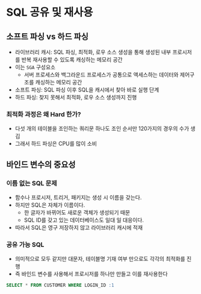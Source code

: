 # SQL 공유 및 재사용

## 소프트 파싱 vs 하드 파싱

- 라이브러리 캐시: SQL 파싱, 최적화, 로우 소스 생성을 통해 생성된 내부 프로시저를 반복 재사용할 수 있도록 캐싱하는 메모리 공간
- 이는 `SGA` 구성요소
    - 서버 프로세스와 백그라운드 프로세스가 공통으로 액세스하는 데이터와 제어구조를 캐싱하는 메모리 공간
- 소프트 파싱: SQL 파싱 이후 SQL을 캐시에서 찾아 바로 실행 단계
- 하드 파싱: 찾지 못해서 최적화, 로우 소스 생성까지 진행

### 최적화 과정은 왜 Hard 한가?

- 다섯 개의 테이블을 조인하는 쿼리문 하나도 조인 순서만 120가지의 경우의 수가 생김
- 그래서 하드 파싱은 CPU를 많이 소비

## 바인드 변수의 중요성

### 이름 없는 SQL 문제

- 함수나 프로시저, 트리거, 패키지는 생성 시 이름을 갖는다.
- 하지만 SQL은 자체가 이름이다.
    - 한 글자가 바뀌어도 새로운 객체가 생성되기 때문
    - SQL ID를 갖고 있는 데이터베이스도 일대 일 대응이다.
- 따라서 SQL은 영구 저장하지 않고 라이브러리 캐시에 적재

### 공유 가능 SQL

- 의미적으로 모두 같지만 대문자, 테이블명 기재 여부 만으로도 각각의 최적화를 진행
- 즉 바인드 변수를 사용해서 프로시저를 하나만 만들고 이를 재사용한다

```sql
SELECT * FROM CUSTOMER WHERE LOGIN_ID :1
```

